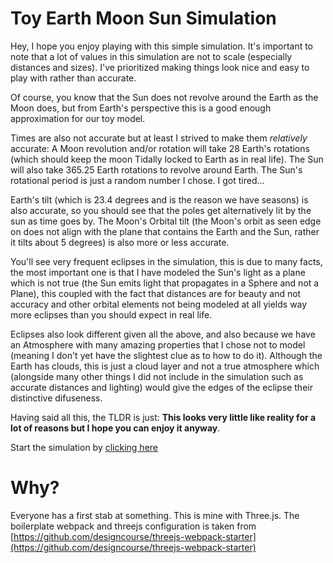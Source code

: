 # Toy Earth Moon Sun Simulation

Hey, I hope you enjoy playing with this simple simulation. It's important to note that a lot of values in this simulation are not to scale (especially distances and sizes). I've prioritized making things look nice and easy to play with rather than accurate.

Of course, you know that the Sun does not revolve around the Earth as the Moon does, but from Earth's perspective this is a good enough approximation for our toy model.

Times are also not accurate but at least I strived to make them _relatively_ accurate: A Moon revolution and/or rotation will take 28 Earth's rotations (which should keep the moon Tidally locked to Earth as in real life). The Sun will also take 365.25 Earth rotations to revolve around Earth. The Sun's rotational period is just a random number I chose. I got tired...

Earth's tilt (which is 23.4 degrees and is the reason we have seasons) is also accurate, so you should see that the poles get alternatively lit by the sun as time goes by. The Moon's Orbital tilt (the Moon's orbit as seen edge on does not align with the plane that contains the Earth and the Sun, rather it tilts about 5 degrees) is also more or less accurate.

You'll see very frequent eclipses in the simulation, this is due to many facts, the most important one is that I have modeled the Sun's light as a plane which is not true (the Sun emits light that propagates in a Sphere and not a Plane), this coupled with the fact that distances are for beauty and not accuracy and other orbital elements not being modeled at all yields way more eclipses than you should expect in real life.

Eclipses also look different given all the above, and also because we have an Atmosphere with many amazing properties that I chose not to model (meaning I don't yet have the slightest clue as to how to do it). Although the Earth has clouds, this is just a cloud layer and not a true atmosphere which (alongside many other things I did not include in the simulation such as accurate distances and lighting) would give the edges of the eclipse their distinctive difuseness.

Having said all this, the TLDR is just: **This looks very little like reality for a lot of reasons but I hope you can enjoy it anyway**.

Start the simulation by [clicking here](https://ewajs.github.io/threejs-tutorial/dist/)

# Why?

Everyone has a first stab at something. This is mine with Three.js.
The boilerplate webpack and threejs configuration is taken from [https://github.com/designcourse/threejs-webpack-starter](https://github.com/designcourse/threejs-webpack-starter)
